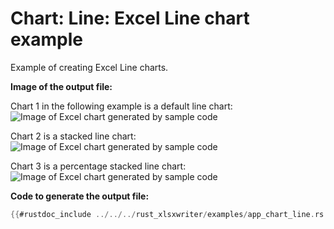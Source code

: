# Chart: Line: Excel Line chart example

Example of creating Excel Line charts.


**Image of the output file:**

Chart 1 in the following example is a default line chart:
![Image of Excel chart generated by sample code](../../images/chart_line1.png)

Chart 2 is a stacked line chart:
![Image of Excel chart generated by sample code](../../images/chart_line2.png)

Chart 3 is a percentage stacked line chart:
![Image of Excel chart generated by sample code](../../images/chart_line3.png)


**Code to generate the output file:**

```rust
{{#rustdoc_include ../../../rust_xlsxwriter/examples/app_chart_line.rs:6:}}
```